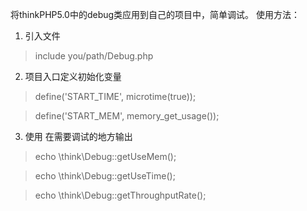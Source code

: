 将thinkPHP5.0中的debug类应用到自己的项目中，简单调试。
使用方法：
  1. 引入文件
  
  >include you/path/Debug.php
  2. 项目入口定义初始化变量
  
  >define('START_TIME', microtime(true));
  
  >define('START_MEM', memory_get_usage());
  
  3. 使用
  在需要调试的地方输出
  
  >echo  \think\Debug::getUseMem();
  
  >echo \think\Debug::getUseTime();
  
  >echo \think\Debug::getThroughputRate();
